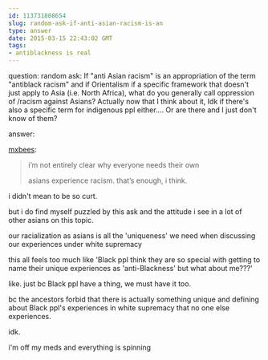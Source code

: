 ```yaml
---
id: 113731808654
slug: random-ask-if-anti-asian-racism-is-an
type: answer
date: 2015-03-15 22:43:02 GMT
tags:
- antiblackness is real
---
```

question: random ask: If "anti Asian racism" is an appropriation of the term "antiblack racism" and if Orientalism if a specific framework that doesn't just apply to Asia (i.e. North Africa), what do you generally call oppression of /racism against Asians? Actually now that I think about it, Idk if there's also a specific term for indigenous ppl either.... Or are there and I just don't know of them?

answer: <p><a class="tumblr_blog" href="http://mxb.ca/post/113731110194/random-ask-if-anti-asian-racism-is-an">mxbees</a>:</p>

<blockquote><p>i’m not entirely clear why everyone needs their own </p><p>asians experience racism. that’s enough, i think.</p></blockquote><p>i didn't mean to be so curt.

but i do find myself puzzled by this ask and the attitude i see in a lot of other asians on this topic.

our racialization as asians is all the 'uniqueness' we need when discussing our experiences under white supremacy

this all feels too much like 'Black ppl think they are so special with getting to name their unique experiences as 'anti-Blackness' but what about me???'

like. just bc Black ppl have a thing, we must have it too. 

bc the ancestors forbid that there is actually something unique and defining about Black ppl's experiences in white supremacy that no one else experiences.

idk. 

i'm off my meds and everything is spinning  </p>